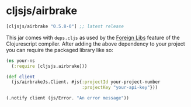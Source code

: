 # cljsjs/airbrake

[](dependency)
```clojure
[cljsjs/airbrake "0.5.8-0"] ;; latest release
```
[](/dependency)

This jar comes with `deps.cljs` as used by the [Foreign Libs][flibs] feature
of the Clojurescript compiler. After adding the above dependency to your project
you can require the packaged library like so:


```clojure
(ns your-ns
  (:require [cljsjs.airbrake]))

(def client
  (js/airbrakeJs.Client. #js{:projectId your-project-number
                             :projectKey "your-api-key"}))

(.notify client (js/Error. "An error message"))

```


[flibs]: https://github.com/clojure/clojurescript/wiki/Packaging-Foreign-Dependencies
